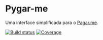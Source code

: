 # Pygar-me

Uma interface simplificada para o [Pagar.me](http://pagar.me/).


[![Build status](https://travis-ci.org/mbodock/pygar-me.svg?branch=master)](https://secure.travis-ci.org/mbodock/pygar-me)
[![Coverage](https://coveralls.io/repos/mbodock/pygar-me/badge.svg?branch=master&service=github)](https://coveralls.io/github/mbodock/pygar-me)
